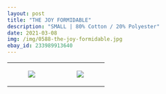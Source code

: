 ```yaml
---
layout: post
title: "THE JOY FORMIDABLE"
description: "SMALL | 80% Cotton / 20% Polyester"
date: 2021-03-08
img: /img/0588-the-joy-formidable.jpg
ebay_id: 233989913640
---
```




<table style="width:100%;"><tr><td style="vertical-align:top;">
      <figure class="tmblr-full" data-orig-height="2048" data-orig-width="1365" data-orig-src="https://concertshirts.netlify.app/shirts/0588/0588-01.jpg"><img src="https://64.media.tumblr.com/bf915ab3205d8630a786fb46e518e036/4ce410320a68ee9e-24/s540x810/7b6d16a62e39d8ccc00c602b438f7ed984bff15b.jpg" data-orig-height="2048" data-orig-width="1365" data-orig-src="https://concertshirts.netlify.app/shirts/0588/0588-01.jpg"/></figure></td>
    <td style="vertical-align:top;">
      <figure class="tmblr-full" data-orig-height="2048" data-orig-width="1365" data-orig-src="https://concertshirts.netlify.app/shirts/0588/0588-02.jpg"><img src="https://64.media.tumblr.com/33305694e09f1377f406660e3f3eafc1/4ce410320a68ee9e-10/s540x810/1af863c50dac9326fbfe2bafc5450cd0f46ecca6.jpg" data-orig-height="2048" data-orig-width="1365" data-orig-src="https://concertshirts.netlify.app/shirts/0588/0588-02.jpg"/></figure></td>
  </tr></table>
